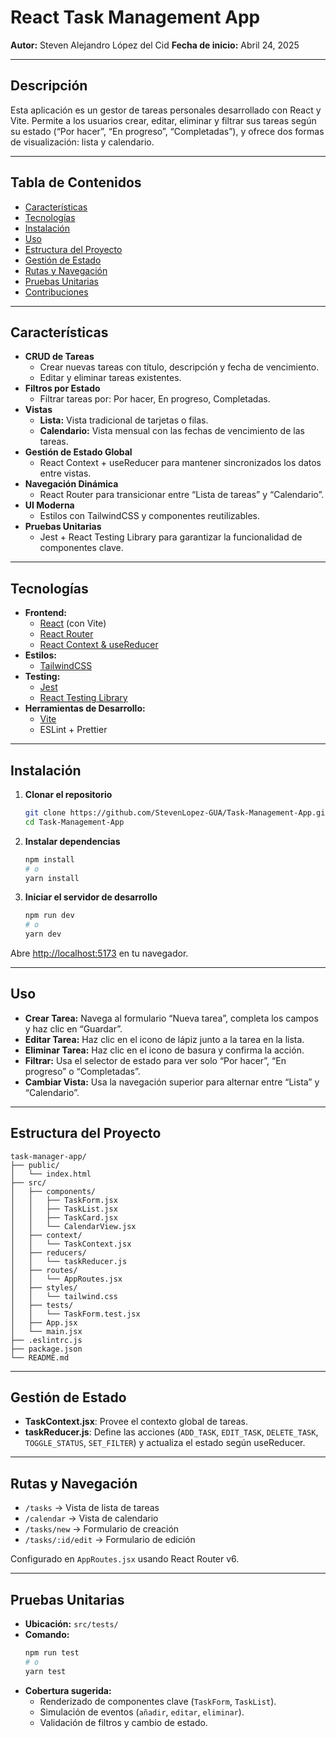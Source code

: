 # React Task Management App

**Autor:** Steven Alejandro López del Cid
**Fecha de inicio:** Abril 24, 2025

---

## Descripción

Esta aplicación es un gestor de tareas personales desarrollado con React y Vite. Permite a los usuarios crear, editar, eliminar y filtrar sus tareas según su estado (“Por hacer”, “En progreso”, “Completadas”), y ofrece dos formas de visualización: lista y calendario.

---

## Tabla de Contenidos

- [Características](#características)  
- [Tecnologías](#tecnologías)  
- [Instalación](#instalación)  
- [Uso](#uso)  
- [Estructura del Proyecto](#estructura-del-proyecto)  
- [Gestión de Estado](#gestión-de-estado)  
- [Rutas y Navegación](#rutas-y-navegación)  
- [Pruebas Unitarias](#pruebas-unitarias)  
- [Contribuciones](#contribuciones)  

---

## Características

- **CRUD de Tareas**  
  - Crear nuevas tareas con título, descripción y fecha de vencimiento.  
  - Editar y eliminar tareas existentes.  
- **Filtros por Estado**  
  - Filtrar tareas por: Por hacer, En progreso, Completadas.  
- **Vistas**  
  - **Lista:** Vista tradicional de tarjetas o filas.  
  - **Calendario:** Vista mensual con las fechas de vencimiento de las tareas.  
- **Gestión de Estado Global**  
  - React Context + useReducer para mantener sincronizados los datos entre vistas.  
- **Navegación Dinámica**  
  - React Router para transicionar entre “Lista de tareas” y “Calendario”.  
- **UI Moderna**  
  - Estilos con TailwindCSS y componentes reutilizables.  
- **Pruebas Unitarias**  
  - Jest + React Testing Library para garantizar la funcionalidad de componentes clave.

---

## Tecnologías

- **Frontend:**  
  - [React](https://reactjs.org/) (con Vite)  
  - [React Router](https://reactrouter.com/)  
  - [React Context & useReducer](https://es.reactjs.org/docs/hooks-reference.html#usereducer)  
- **Estilos:**  
  - [TailwindCSS](https://tailwindcss.com/)  
- **Testing:**  
  - [Jest](https://jestjs.io/)  
  - [React Testing Library](https://testing-library.com/docs/react-testing-library/intro)  
- **Herramientas de Desarrollo:**  
  - [Vite](https://vitejs.dev/)  
  - ESLint + Prettier

---

## Instalación

1. **Clonar el repositorio**  
   ```bash
   git clone https://github.com/StevenLopez-GUA/Task-Management-App.git
   cd Task-Management-App
   ```

2. **Instalar dependencias**  
   ```bash
   npm install
   # o
   yarn install
   ```

3. **Iniciar el servidor de desarrollo**  
   ```bash
   npm run dev
   # o
   yarn dev
   ```

Abre [http://localhost:5173](http://localhost:5173) en tu navegador.

---

## Uso

- **Crear Tarea:** Navega al formulario “Nueva tarea”, completa los campos y haz clic en “Guardar”.  
- **Editar Tarea:** Haz clic en el icono de lápiz junto a la tarea en la lista.  
- **Eliminar Tarea:** Haz clic en el icono de basura y confirma la acción.  
- **Filtrar:** Usa el selector de estado para ver solo “Por hacer”, “En progreso” o “Completadas”.  
- **Cambiar Vista:** Usa la navegación superior para alternar entre “Lista” y “Calendario”.

---

## Estructura del Proyecto

```
task-manager-app/
├── public/
│   └── index.html
├── src/
│   ├── components/
│   │   ├── TaskForm.jsx
│   │   ├── TaskList.jsx
│   │   ├── TaskCard.jsx
│   │   └── CalendarView.jsx
│   ├── context/
│   │   └── TaskContext.jsx
│   ├── reducers/
│   │   └── taskReducer.js
│   ├── routes/
│   │   └── AppRoutes.jsx
│   ├── styles/
│   │   └── tailwind.css
│   ├── tests/
│   │   └── TaskForm.test.jsx
│   ├── App.jsx
│   └── main.jsx
├── .eslintrc.js
├── package.json
└── README.md
```

---

## Gestión de Estado

- **TaskContext.jsx**: Provee el contexto global de tareas.  
- **taskReducer.js**: Define las acciones (`ADD_TASK`, `EDIT_TASK`, `DELETE_TASK`, `TOGGLE_STATUS`, `SET_FILTER`) y actualiza el estado según useReducer.

---

## Rutas y Navegación

- `/tasks` → Vista de lista de tareas  
- `/calendar` → Vista de calendario  
- `/tasks/new` → Formulario de creación  
- `/tasks/:id/edit` → Formulario de edición  

Configurado en `AppRoutes.jsx` usando React Router v6.

---

## Pruebas Unitarias

- **Ubicación:** `src/tests/`  
- **Comando:**  
  ```bash
  npm run test
  # o
  yarn test
  ```
- **Cobertura sugerida:**  
  - Renderizado de componentes clave (`TaskForm`, `TaskList`).  
  - Simulación de eventos (`añadir`, `editar`, `eliminar`).  
  - Validación de filtros y cambio de estado.
